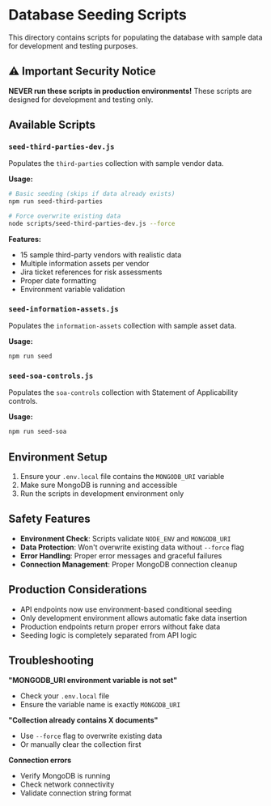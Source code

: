 # Database Seeding Scripts

This directory contains scripts for populating the database with sample data for development and testing purposes.

## ⚠️ Important Security Notice

**NEVER run these scripts in production environments!** These scripts are designed for development and testing only.

## Available Scripts

### `seed-third-parties-dev.js`
Populates the `third-parties` collection with sample vendor data.

**Usage:**
```bash
# Basic seeding (skips if data already exists)
npm run seed-third-parties

# Force overwrite existing data
node scripts/seed-third-parties-dev.js --force
```

**Features:**
- 15 sample third-party vendors with realistic data
- Multiple information assets per vendor
- Jira ticket references for risk assessments
- Proper date formatting
- Environment variable validation

### `seed-information-assets.js`
Populates the `information-assets` collection with sample asset data.

**Usage:**
```bash
npm run seed
```

### `seed-soa-controls.js`
Populates the `soa-controls` collection with Statement of Applicability controls.

**Usage:**
```bash
npm run seed-soa
```

## Environment Setup

1. Ensure your `.env.local` file contains the `MONGODB_URI` variable
2. Make sure MongoDB is running and accessible
3. Run the scripts in development environment only

## Safety Features

- **Environment Check**: Scripts validate `NODE_ENV` and `MONGODB_URI`
- **Data Protection**: Won't overwrite existing data without `--force` flag
- **Error Handling**: Proper error messages and graceful failures
- **Connection Management**: Proper MongoDB connection cleanup

## Production Considerations

- API endpoints now use environment-based conditional seeding
- Only development environment allows automatic fake data insertion
- Production endpoints return proper errors without fake data
- Seeding logic is completely separated from API logic

## Troubleshooting

**"MONGODB_URI environment variable is not set"**
- Check your `.env.local` file
- Ensure the variable name is exactly `MONGODB_URI`

**"Collection already contains X documents"**
- Use `--force` flag to overwrite existing data
- Or manually clear the collection first

**Connection errors**
- Verify MongoDB is running
- Check network connectivity
- Validate connection string format 